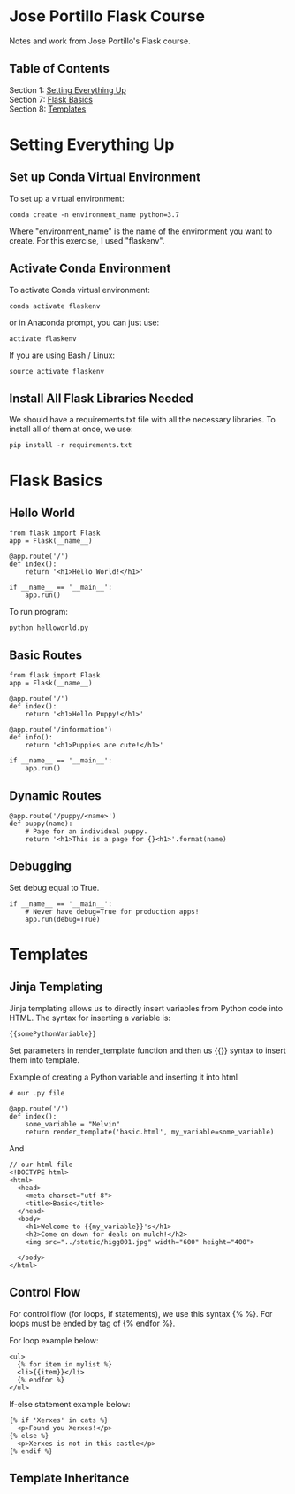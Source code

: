 # Jose Portillo Flask Course

Notes and work from Jose Portillo's Flask course. 

## Table of Contents

Section 1: [Setting Everything Up](https://github.com/hjhuney/Port-Flask/blob/master/README.md#setting-everything-up)<br>
Section 7: [Flask Basics](https://github.com/hjhuney/Port-Flask/blob/master/README.md#flask-basics)<br>
Section 8: [Templates](https://github.com/hjhuney/Port-Flask/blob/master/README.md#templates)<br>

# Setting Everything Up

## Set up Conda Virtual Environment

To set up a virtual environment:

```
conda create -n environment_name python=3.7
```

Where "environment_name" is the name of the environment you want to create. For this exercise, I used "flaskenv".

## Activate Conda Environment

To activate Conda virtual environment:

```
conda activate flaskenv
```

or in Anaconda prompt, you can just use:

```
activate flaskenv
```

If you are using Bash / Linux:

```
source activate flaskenv
```

## Install All Flask Libraries Needed

We should have a requirements.txt file with all the necessary libraries. To install all of them at once, we use:

```
pip install -r requirements.txt
```

# Flask Basics

## Hello World

```
from flask import Flask
app = Flask(__name__)

@app.route('/')
def index():
    return '<h1>Hello World!</h1>'

if __name__ == '__main__':
    app.run()
```

To run program:

```
python helloworld.py
```

## Basic Routes


```
from flask import Flask
app = Flask(__name__)

@app.route('/')
def index():
    return '<h1>Hello Puppy!</h1>'

@app.route('/information')
def info():
    return '<h1>Puppies are cute!</h1>'

if __name__ == '__main__':
    app.run()
```

## Dynamic Routes

```
@app.route('/puppy/<name>')
def puppy(name):
    # Page for an individual puppy.
    return '<h1>This is a page for {}<h1>'.format(name)
```

## Debugging

Set debug equal to True. 

```
if __name__ == '__main__':
    # Never have debug=True for production apps!
    app.run(debug=True)
```

# Templates

## Jinja Templating

Jinja templating allows us to directly insert variables from Python code into HTML. The syntax for inserting a variable is:

```
{{somePythonVariable}}
```

Set parameters in render_template function and then us {{}} syntax to insert them into template.

Example of creating a Python variable and inserting it into html

```
# our .py file

@app.route('/')
def index():
    some_variable = "Melvin"
    return render_template('basic.html', my_variable=some_variable)
```

And 

```
// our html file
<!DOCTYPE html>
<html>
  <head>
    <meta charset="utf-8">
    <title>Basic</title>
  </head>
  <body>
    <h1>Welcome to {{my_variable}}'s</h1>
    <h2>Come on down for deals on mulch!</h2>
    <img src="../static/higg001.jpg" width="600" height="400">

  </body>
</html>
```

## Control Flow

For control flow (for loops, if statements), we use this syntax {% %}. For loops must be ended by tag of {% endfor %}. 

For loop example below:

```
<ul>
  {% for item in mylist %}
  <li>{{item}}</li>
  {% endfor %}    
</ul>
```

If-else statement example below:

```
{% if 'Xerxes' in cats %}
  <p>Found you Xerxes!</p>
{% else %}
  <p>Xerxes is not in this castle</p>
{% endif %}
```

## Template Inheritance
